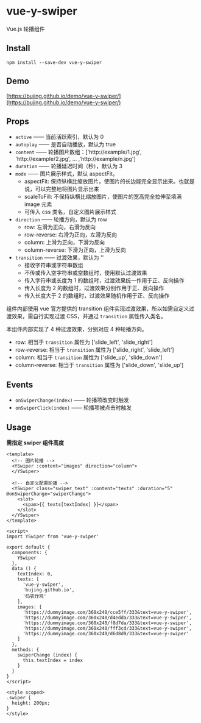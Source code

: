 # vue-y-swiper

Vue.js 轮播组件

## Install

```
npm install --save-dev vue-y-swiper
```

## Demo

[https://bujing.github.io/demo/vue-y-swiper/](https://bujing.github.io/demo/vue-y-swiper/)

## Props

* `active` —— 当前活跃索引，默认为 0
* `autoplay` —— 是否自动播放，默认为 true
* `content` —— 轮播图片数组：['http://example/1.jpg', 'http://example/2.jpg', ... ,'http://example/n.jpg']
* `duration` —— 轮播延迟时间（秒），默认为 3
* `mode` —— 图片展示样式，默认 aspectFit。
  * aspectFit: 保持纵横比缩放图片，使图片的长边能完全显示出来。也就是说，可以完整地将图片显示出来
  * scaleToFill: 不保持纵横比缩放图片，使图片的宽高完全拉伸至填满 image 元素
  * 可传入 css 类名，自定义图片展示样式
* `direction` —— 轮播方向，默认为 row
  * row: 左滑为正向，右滑为反向
  * row-reverse: 右滑为正向，左滑为反向
  * column: 上滑为正向，下滑为反向
  * column-reverse: 下滑为正向，上滑为反向
* `transition` —— 过渡效果，默认为 ''
  * 接收字符串或字符串数组
  * 不传或传入空字符串或空数组时，使用默认过渡效果
  * 传入字符串或长度为 1 的数组时，过渡效果统一作用于正、反向操作
  * 传入长度为 2 的数组时，过渡效果分别作用于正、反向操作
  * 传入长度大于 2 的数组时，过渡效果随机作用于正、反向操作

组件内部使用 vue 官方提供的 transition 组件实现过渡效果，所以如需自定义过渡效果，需自行实现过渡 CSS，并通过 `transition` 属性传入类名。

本组件内部实现了 4 种过渡效果，分别对应 4 种轮播方向。

* row: 相当于 `transition` 属性为 ['slide_left', 'slide_right']
* row-reverse: 相当于 `transition` 属性为 ['slide_right', 'slide_left']
* column: 相当于 `transition` 属性为 ['slide_up', 'slide_down']
* column-reverse: 相当于 `transition` 属性为 ['slide_down', 'slide_up']

## Events

* `onSwiperChange(index)` —— 轮播项改变时触发
* `onSwiperClick(index)` —— 轮播项被点击时触发

## Usage

**需指定 swiper 组件高度**

```vue
<template>
  <!-- 图片轮播 -->
  <YSwiper :content="images" direction="column">
  </YSwiper>

  <!-- 自定义配置轮播 -->
  <YSwiper class="swiper_text" :content="texts" :duration="5" @onSwiperChange="swiperChange">
    <slot>
      <span>{{ texts[textIndex] }}</span>
    </slot>
  </YSwiper>
</template>

<script>
import YSwiper from 'vue-y-swiper'

export default {
  components: {
    YSwiper
  },
  data () {
    textIndex: 0,
    texts: [
      'vue-y-swiper',
      'bujing.github.io',
      '码农炸鸡'
    ],
    images: [
      'https://dummyimage.com/360x240/cce5ff/333&text=vue-y-swiper',
      'https://dummyimage.com/360x240/d4edda/333&text=vue-y-swiper',
      'https://dummyimage.com/360x240/f8d7da/333&text=vue-y-swiper',
      'https://dummyimage.com/360x240/fff3cd/333&text=vue-y-swiper',
      'https://dummyimage.com/360x240/d6d8d9/333&text=vue-y-swiper'
    ]
  },
  methods: {
    swiperChange (index) {
      this.textIndex = index
    }
  }
}
</script>

<style scoped>
.swiper {
  height: 200px;
}
</style>
```
